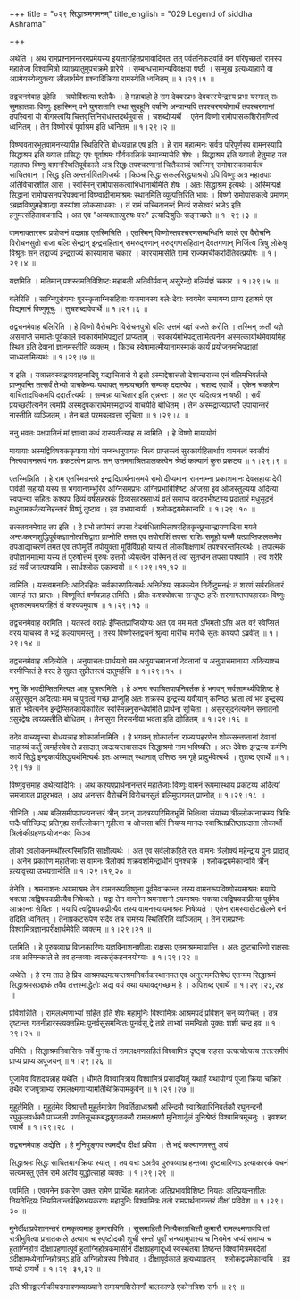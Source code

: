 +++
title = "०२९ सिद्धाश्रमगमनम्"
title_english = "029 Legend of siddha Ashrama"

+++


अथेति । अथ रामप्रश्नानन्तरमप्रमेयस्य इयत्तारहितप्रभावादिमतः तत्
पर्वतनिकटवर्ति वनं परिपृच्छतो रामस्य महातेजा विश्वामित्रो
व्याख्यातुमुपचक्रमे प्रारेभे । सम्बन्धसामान्यविवक्षया षष्ठी । सम्मुख
इत्यध्याहारो वा अप्रमेयस्येत्युक्त्या लीलार्थमेव प्रश्नादिक्रिया
रामस्येति ध्वनितम्  ॥  १।२९।१  ॥   

  

तद्वचनमेवाह इहेति । त्रयोविंशत्या श्लोकैः । हे महाबाहो हे राम देववरप्रभः
देववरस्येन्द्रस्य प्रभा यस्मात् सः सुमहातपाः विष्णुः इहास्मिन् वने
युगशतानि तथा सुबहूनि वर्षाणि अन्यान्यपि तपश्चरणयोगार्थं तपश्चरणानां
तपस्विनां यो योगस्त्वयि चित्तवृत्तिनिरोधस्तदर्थमुवास । चशब्दोप्यर्थे ।
एतेन विष्णो रामोपासकशिरोमणित्वं ध्वनितम् । तेन विष्णोरयं पूर्वाश्रम इति
ध्वनितम्  ॥  १।२९।२  ॥   

  

विष्ण्ववतारभूतवामनस्यापीह स्थितिरिति बोधयन्नाह एष इति । हे राम महात्मनः
सर्वत्र परिपूर्णस्य वामनस्यापि सिद्धाश्रम इति ख्यातः प्रसिद्धः एषः
पूर्वाश्रमः पौर्वकालिकं स्थानमासेति शेषः । सिद्धाश्रम इति ख्यातौ हेतुमाह
यतः महातपाः विष्णुः वामनस्थितिपूर्वकाले अत्र सिद्धः तपश्चरणानां
चित्तैकाग्र्यं स्वस्मिन् रामोपासकाचार्यत्वं साधितवान् । सिद्ध इति
अन्तर्भावितणिजर्थः । किञ्च सिद्धः सकलसिद्ध्याश्रयो ऽपि विष्णुः अत्र
महातपाः अतिविचारशील आस । स्वस्मिन् रामोपासकत्वाभिधानार्थमिति शेषः । अतः
सिद्धाश्रम इत्यर्थः । अस्मिन्पक्षे सिद्धानां रामोपासनपरिपक्वानां
विष्ण्वादीनामाश्रमः स्थानमिति व्युत्पत्तिरिति भावः । विष्णो रामोपासकत्वे
प्रमाणम् ऽब्रह्मविष्णुमहेशाद्या यस्यांशा लोकसाधकाः । तं रामं
सच्चिदानन्दं नित्यं रासेश्वरं भजेऽ इति हनुमत्संहितावचनादि । अत एव
"अव्यक्तात्पुरुषः परः" इत्यादिश्रुतिः सङ्गच्छते  ॥  १।२९।३  ॥   

  

वामनावतारस्य प्रयोजनं वदन्नाह एतस्मिन्निति । एतस्मिन्
विष्णोस्तपश्चरणसम्बन्धिनि काले एव वैरोचनिः विरोचनसुतो राजा बलिः
सेन्द्रान् इन्द्रसहितान् समरुद्गणान् मरुद्गणसहितान् दैवतगणान् निर्जित्य
त्रिषु लोकेषु विश्रुतः सन् तद्राज्यं इन्द्रराज्यं कारयामास चकार ।
कारयामासेति रामो राज्यमचीकरदितिवत्प्रयोगः  ॥  १।२९।४  ॥   

  

यज्ञमिति । मतिमान् प्रशस्तमतिविशिष्टः महाबली अतिवीर्यवान् असुरेन्द्रो
बलिर्यज्ञं चकार  ॥  १।२९।५  ॥   

  

बलेरिति । साग्निपुरोगमाः पुरस्कृताग्निसहिताः यजमानस्य बलेः देवाः स्वयमेव
समागम्य प्राप्य इहाश्रमे एव विद्यमानं विष्णुमूचुः । तुचशब्दावेवार्थे  ॥ 
१।२९।६  ॥   

  

तद्वचनमेवाह बलिरिति । हे विष्णो वैरोचनिः विरोचनपुत्रो बलिः उत्तमं यज्ञं
यजते करोति । तस्मिन् क्रतौ यज्ञे असमाप्ते समाप्तेः पूर्वकाले
स्वकार्यमभिपद्यतां प्राप्यताम् । स्वकार्यमभिपद्यतामित्यनेन
अस्मत्कार्यार्थमेवायमिह स्थित इति देवानां ज्ञानमस्तीति व्यक्तम् । किञ्च
स्वेषामात्मीयानामस्माकं कार्यं प्रयोजनमभिपद्यतां साध्यतामित्यर्थः  ॥ 
१।२९।७  ॥   

  

य इति । यत्रान्नवस्त्रद्रव्यवाहनादिषु यद्याचितारो ये इतो
ऽस्माद्देशात्ततो देशान्तराच्च एनं बलिमभिवर्तन्ते प्राप्नुवन्ति तत्सर्वं
तेभ्यो याचकेभ्यः यथावत् सम्प्रयच्छति सम्यक् ददात्येव । चशब्द एवार्थे ।
एकेन चकारेण याचितादधिकमपि ददातीत्यर्थः । सम्पन्नः याचितार इति तृन्नन्तः
। अत एव यदित्यत्र न षष्ठी । सर्वं प्रयच्छतीत्यनेन त्वमपि
अस्मदुपकारार्थमस्मद्राज्यं याचयेति बोधितम् । तेन अस्मद्राज्यप्राप्तौ
उपायान्तरं नास्तीति व्यञ्जितम् । तेन बले परमबलवत्ता सूचिता  ॥  १।२९।८
 ॥   

  

ननु भवतः पक्षपातिनं मां ज्ञात्वा कथं दास्यतीत्याह स त्वमिति । हे विष्णो
मायायोगं  

मायायाः अस्मद्विविषयककृपाया योगं सम्बन्धमुपागतः नित्यं प्राप्तस्त्वं
सुरकार्यहितार्थाय वामनत्वं स्वकीयं नित्यवामनरूपं गतः प्रकटत्वेन प्राप्तः
सन् उत्तममाश्रितपालकत्वेन श्रेष्ठं कल्याणं कुरु प्रकटय  ॥  १।२९।९  ॥   

  

एतस्मिन्निति । हे राम एतस्मिन्नन्तरे इन्द्रादिप्रार्थनासमये रामो
दीप्यमानः रामनाम्ना प्रकाशमानः देवसहायः देवी पार्वती सहायो यस्य स
भगवान्शम्भुरिव अग्निसमप्रभः अग्निप्रभाविशिष्टः ओजसा इव ओजस्तुल्यया
अदित्या स्वपत्न्या सहितः कश्यपः दिव्यं वर्षसहस्रकं दिव्यसहस्रसाध्यं
व्रतं समाप्य वरदमभीष्टस्य प्रदातारं मधुसूदनं मधुनामकदैत्यनिहन्तारं
विष्णुं तुष्टाव । इव उभयान्वयी । श्लोकद्वयमेकान्वयि  ॥  १।२९।१०  ॥   

  

तत्स्तवनमेवाह तप इति । हे प्रभो तपोमयं तपसा
वेदबोधिताभिलाषरहितकृच्छ्रचान्द्रायणादिना मयते
अन्तःकरणशुद्धिपूर्वकज्ञानोत्पत्तिद्वारा प्राप्नोति तमत एव तपोराशिं तपसां
राशिः समूहो यस्मै यत्प्राप्तिफलकमेव तपआद्याचरणं तमत एव तपोमूर्तिं
तपोयुक्ता मूर्तिर्विग्रहो यस्य तं लोकशिक्षणार्थं तपश्चरन्तमित्यर्थः ।
तपात्मकं तपोज्ञानमात्मा यस्य तं पुरुषोत्तमं पुरुषः उत्तमो ध्येयत्वेन
यस्मिन् तं त्वां सुतप्तेन तपसा पश्यामि । तव शरीरे इदं सर्वं जगत्पश्यामि
। सार्धश्लोक एकान्वयी  ॥  १।२९।११,१२  ॥   

  

त्वमिति । यस्त्वमनादिः आदिरहितः सर्वकारणमित्यर्थः अनिर्देश्यः साकल्येन
निर्देष्टुमनर्हः तं शरणं सर्वरक्षितारं त्वामहं गतः प्राप्तः ।
विष्णूक्तिं वर्णयन्नाह तमिति । प्रीतः कश्यपोक्त्या सन्तुष्टः हरिः
शरणागतपापहारकः विष्णुः धूतकल्मषमघरहितं तं कश्यपमुवाच  ॥  १।२९।१३  ॥   

  

तद्वचनमेवाह वरमिति । यतस्त्वं वरार्हः ईप्सितप्राप्तियोग्यः अत एव मम मतो
ऽभिमतो ऽसि अतः वरं स्वेप्सितं वरय याचस्व ते भद्रं कल्याणमस्तु । तस्य
विष्णोस्तद्वचनं श्रुत्वा मारीचः मरीचेः सुतः कश्यपो ऽब्रवीत्  ॥  १।२९।१४
 ॥   

  

तद्वचनमेवाह अदित्येति । अनुयाचतः प्रार्थयतो मम अनुयाचमानानां देवतानां च
अनुयाचमानाया अदित्याश्च वरमीप्सितं हे वरद हे सुव्रत सुप्रीतस्त्वं
दातुमर्हसि  ॥  १।२९।१५  ॥   

  

ननु किं भवदीप्सितमित्यत आह पुत्रत्वमिति । हे अनघ स्वाश्रितपापनिवर्तक हे
भगवन् सर्वसामर्थ्यविशिष्ट हे असुरसूदन अदित्याः मम च पुत्रत्वं गच्छ
प्राप्नुहि अतः शक्रस्य इन्द्रस्य यवीयान् कनिष्ठः भ्राता त्वं भव
इन्द्रस्य भ्राता भवेत्यनेन इन्द्रेप्सितकार्यकारित्वं
स्वस्मिन्ननुसन्धेयमिति प्रार्थना सूचिता । असुरसूदनेत्यनेन सनातनो
ऽसुरद्वेषः त्वय्यस्तीति बोधितम् । तेनासुरा निरसनीया भवता इति द्योतितम्
 ॥  १।२९।१६  ॥   

  

तदेव वाच्यवृत्त्या बोधयन्नाह शोकार्तानामिति । हे भगवन् शोकार्तानां
राज्यापहरणेन शोकसन्तप्तानां देवानां साहाय्यं कर्तुं त्वमर्हस्येव ते
प्रसादात् त्वदत्यन्तवासादयं सिद्धाश्रमो नाम भविष्यति । अतः देवेशः
इन्द्रस्य कर्मणि कार्ये सिद्धे इन्द्रकार्यसिद्ध्यर्थमित्यर्थः इतः
अस्मात् स्थानात् उत्तिष्ठ मम गृहे प्रादुर्भवेत्यर्थः । तुशब्द एवार्थे  ॥ 
१।२९।१७  ॥   

  

विष्णुवृत्तमाह अथेत्यादिभिः । अथ कश्यपप्रार्थनानन्तरं महातेजाः विष्णुः
वामनं रूपमास्थाय प्रकटय्य अदित्यां समजायत प्रादुरभवत् । अथ अनन्तरं
वैरोचनिं विरोचनसुतं बलिमुपागमत् प्राप्नोत्  ॥  १।२९।१८  ॥   

  

त्रीनिति । अथ बलिसमीपप्राप्त्यनन्तरं त्रीन् पदान् पादत्रयपरिमितभूमिं
भिक्षित्वा संयाच्य त्रींल्लोकानाक्रम्य त्रिभिः पादैः परिच्छिद्य
प्रतिगृह्य सर्वांल्लोकान् गृहीत्वा च ओजसा बलिं नियम्य मानदः
स्वाश्रितप्रतिष्ठाप्रदाता लोकार्थी त्रिलोकीग्रहणप्रयोजनकः, किञ्च  

लोको ऽवलोकनमर्थोस्त्यस्मिन्निति साक्षीत्यर्थः । अत एव सर्वलोकहिते रतः
वामनः त्रैलोक्यं महेन्द्राय पुनः प्रादात् । अनेन प्रकारेण महातेजाः स
वामनः त्रैलोक्यं शक्रवशमिन्द्राधीनं पुनश्चक्रे । श्लोकद्वयमेकान्वयि
त्रीन् इत्यावृत्त्या उभयत्रान्वेति  ॥  १।२९।१९,२०  ॥   

  

तेनेति । श्रमनाशनः अयमाश्रमः तेन वामनरूपविष्णुना पूर्वमेवाक्रान्तः तस्य
वामनरूपविष्णोरयमाश्रमः मयापि भक्त्या त्वद्विषयकप्रीत्यैव निषेव्यते ।
यद्वा तेन वामनेन श्रमनाशनो ऽयमाश्रमः भक्त्या त्वद्विषयकप्रीत्या पूर्वमेव
आक्रान्तः सेवितः । मयापि त्वद्विषयकप्रीत्यैव तस्य वामनस्यायमाश्रमः
निषेव्यते । एतेन रामस्याखेटखेलने वनं तदिति ध्वनितम् । तेनाप्रकटरूपेण
सदैव तत्र रामस्य स्थितिरिति व्यञ्जितम् । तेन रामप्रश्नः
विश्वामित्रज्ञानपरीक्षार्थमेवेति व्यक्तम्  ॥  १।२९।२१  ॥   

  

एतमिति । हे पुरुषव्याघ्र विघ्नकारिणः यज्ञविनाशनशीलाः राक्षसाः
एतमाश्रममायान्ति । अतः दुष्टचारिणो राक्षसाः अत्र अस्मिन्काले ते तव
हन्तव्याः त्वत्कर्तृकहननयोग्याः  ॥  १।२९।२२  ॥   

  

अथेति । हे राम तात हे प्रिय आश्रमपदमत्यन्तश्रमनिवर्तकस्थानमत एव
अनुत्तममतिश्रेष्ठं एतन्मम सिद्धाश्रमं सिद्धाश्रमसञ्ज्ञकं तवैव
तत्तस्माद्धेतोः अद्य वयं यथा यथावद्गच्छाम हे । अपिशब्द एवार्थे  ॥ 
१।२९।२३,२४  ॥   

  

प्रविशन्निति । रामलक्ष्मणाभ्यां सहित इति शेषः महामुनिः विश्वामित्रः
आश्रमपदं प्रविशन् सन् व्यरोचत् । तत्र दृष्टान्तः गतनीहारस्त्यक्तहिमः
पुनर्वसुसमन्वितः पुनर्वसू द्वे तारे ताभ्यां समन्वितो युक्तः शशी चन्द्र
इव  ॥  १।२९।२५  ॥   

  

तमिति । सिद्धाश्रमनिवासिनः सर्वे मुनयः तं रामलक्ष्मणसहितं विश्वामित्रं
दृष्ट्वा सहसा उत्पत्योत्पत्य तत्तत्समीपं प्राप्य प्राप्य अपूजयन्  ॥ 
१।२९।२६  ॥   

  

पूजामेव विशदयन्नाह यथेति । धीमते विश्वामित्राय विश्वामित्रं प्रसादयितुं
यथार्हं यथायोग्यं पूजां क्रियां चक्रिरे । तथैव राजपुत्राभ्यां
रामलक्ष्मणाभ्यामतिथिक्रियामकुर्वन्  ॥  १।२९।२७  ॥   

  

मुहूर्तमिति । मुहूर्तमेव विश्रान्तौ मुहूर्तमात्रेण निवर्तिताध्वश्रमौ
अरिन्दमौ स्वाश्रितारिनिवर्तकौ रघुनन्दनौ रघुकुलवर्धकौ प्राञ्जली
प्रणतिसूचकबद्धयुगलकरौ रामलक्ष्मणौ मुनिशार्दूलं मुनिश्रेष्ठं
विश्वामित्रमूचतुः । इवशब्द एवार्थे  ॥  १।२९।२८  ॥   

  

तद्वचनमेवाह अद्येति । हे मुनिपुङ्गव त्वमद्यैव दीक्षां प्रविश । ते भद्रं
कल्याणमस्तु अयं  

सिद्धाश्रमः सिद्धः साधितयागक्रियः स्यात् । तव वचः ऽअत्रैव पुरुषव्याघ्र
हन्तव्या दुष्टचारिणःऽ इत्याकारकं वचनं सत्यमस्तु एतेन रामे अतीव
युद्धोत्साहो व्यक्तः  ॥  १।२९।२९  ॥   

  

एवमिति । एवमनेन प्रकारेण उक्तः रामेण प्रार्थितः महातेजाः
अतिप्रभावविशिष्टः नियतः अतिप्रयत्नशीलः नियतेन्द्रियः
नियमितान्तर्बहिरुभयकरणः महामुनिः विश्वामित्रः ततो रामप्रार्थनानन्तरं
दीक्षां प्रविवेश  ॥  १।२९।३०  ॥   

  

मुनेर्दीक्षाप्रवेशानन्तरं रामकृत्यमाह कुमाराविति । सुसमाहितौ
नित्यैकाग्रचित्तौ कुमारौ रामलक्ष्मणावपि तां रात्रीमुषित्वा प्रभातकाले
उत्थाय च स्पृष्टोदकौ शुची सन्तो पूर्वां सन्ध्यामुपास्य च नियमेन जप्यं
समाप्य च हुताग्निहोत्रं दीक्षाग्रहणात्पूर्वं हुताग्निहोत्रकमासीनं
दीक्षाग्रहणादूर्ध्वं स्वस्थतया तिष्ठन्तं विश्वामित्रमवदेतां
ऽदीक्षामध्येनाग्निहोत्रम्ऽ इति अग्निहोत्रस्य निषेधात् । दीक्षापूर्वकाले
इत्यध्याहृतम् । श्लोकद्वयमेकान्वयि । इव शब्दो ऽप्यर्थे  ॥  १।२९।३१,३२
 ॥   

  

इति श्रीमद्वाल्मीकीयरामायणव्याख्याने रामायणशिरोमणौ बालकाण्डे एकोनत्रिशः
सर्गः  ॥  २९  ॥   

  

  


